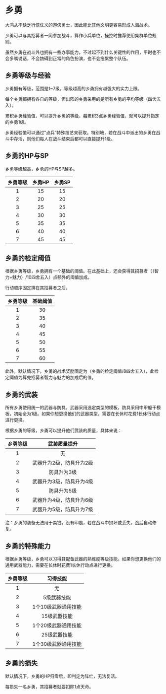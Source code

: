 # 乡勇

大鸿从不缺乏行侠仗义的游侠勇士，因此能比其他文明更容易形成人海战术。

乡勇可以与其招募者一同参加战斗，算作小兵单位，操控时推荐使用集群单位规则。

虽然乡勇在战斗外也拥有一些办事能力，不过起不到什么关键性的作用，平时也不会多嘴说话，不会妨碍到正常的角色扮演，也不会拖累整个队伍。

## 乡勇等级与经验

乡勇拥有等级，范围是1~7级，等级越高的乡勇拥有越强大的实力上限。

每个乡勇都拥有各自的等级，但出阵的乡勇采用的是所有乡勇的平均等级（四舍五入）。

累积乡勇经验值，可以提升乡勇的等级。每累积3点乡勇经验值，就可以提升指定的乡勇1级。

乡勇经验值可以通过“点兵”特殊技艺来获取。特别地，若在战斗中派出的乡勇在战斗中存活，则他们每人在战斗结束后都可以直接提升1级。

## 乡勇的HP与SP

乡勇等级越高，乡勇的HP与SP越多。

乡勇等级|乡勇HP|乡勇SP
:--:|:--:|:--:
1|15|15
2|20|20
3|25|25
4|30|30
5|35|35
6|40|40
7|45|45

## 乡勇的检定阈值

根据乡勇等级，乡勇拥有一个基础的阈值。在此基础上，还会获得其招募者（（智力+魅力）/10四舍五入）点额外的阈值加成。

行动顺序固定排在其招募者之后。

乡勇等级|基础阈值
:--:|:--:
1|30
2|35
3|40
4|45
5|50
6|55
7|60

此外，默认情况下，乡勇的战术奖励固定为（乡勇的检定阈值/8四舍五入），此检定阈值为算完招募者智力与魅力的加成后的值。

## 乡勇的武装

所有乡勇使用统一的武器与防具，武器采用选定类型的模板，防具采用中甲躯干模板，初始全为1级。如果你想更换他们的武器类型，需要在长休时花费1长休行动点进行更换。

根据乡勇的等级，乡勇可以提升他们武装的质量，具体来说：

乡勇等级|武装质量提升
:--:|:--:
1|无
2|武器升为2级，防具升为2级
3|防具升为3级
4|武器升为3级，防具升为4级
5|防具升为5级
6|武器升为4级，防具升为6级
7|武器升为5级，防具升为7级

注：乡勇的装备无法用于卖钱，没有印痕，若在战斗中损坏或丢失，战后自动修复。

## 乡勇的特殊能力

根据乡勇等级，乡勇可以习得其配备武器的熟练度等级技能。如果你想更换他们的通用武器能力，需要在长休时花费1长休行动点进行更换。

乡勇等级|习得技能
:--:|:--:
1|无
2|5级武器技能
3|1个10级武器通用技能
4|15级武器技能
5|1个20级武器通用技能
6|25级武器技能
7|1个30级武器通用技能

## 乡勇的损失

默认情况下，乡勇的HP归零后，即判定为阵亡，无法复活。

每损失一名乡勇，其招募者就要扣除1点天命。